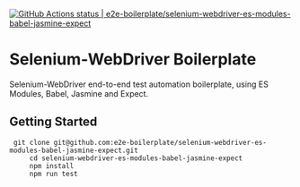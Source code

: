 [![GitHub Actions status | e2e-boilerplate/selenium-webdriver-es-modules-babel-jasmine-expect](https://github.com/e2e-boilerplate/selenium-webdriver-es-modules-babel-jasmine-expect/workflows/selenium-webdriver-es-modules-babel-jasmine-expect/badge.svg)](https://github.com/e2e-boilerplate/selenium-webdriver-es-modules-babel-jasmine-expect/actions?workflow=selenium-webdriver-es-modules-babel-jasmine-expect)
  # Selenium-WebDriver Boilerplate
  Selenium-WebDriver end-to-end test automation boilerplate, using ES Modules, Babel, Jasmine and Expect.
  ## Getting Started
  	 git clone git@github.com:e2e-boilerplate/selenium-webdriver-es-modules-babel-jasmine-expect.git
    	 cd selenium-webdriver-es-modules-babel-jasmine-expect
    	 npm install
    	 npm run test
    
